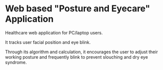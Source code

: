 # Web based "Posture and Eyecare" Application
Healthcare web application for PC/laptop users.

It tracks user facial position and eye blink.

Through its algorithm and calculation, it encourages the user to adjust their working posture and frequently blink to prevent slouching and dry eye syndrome.

